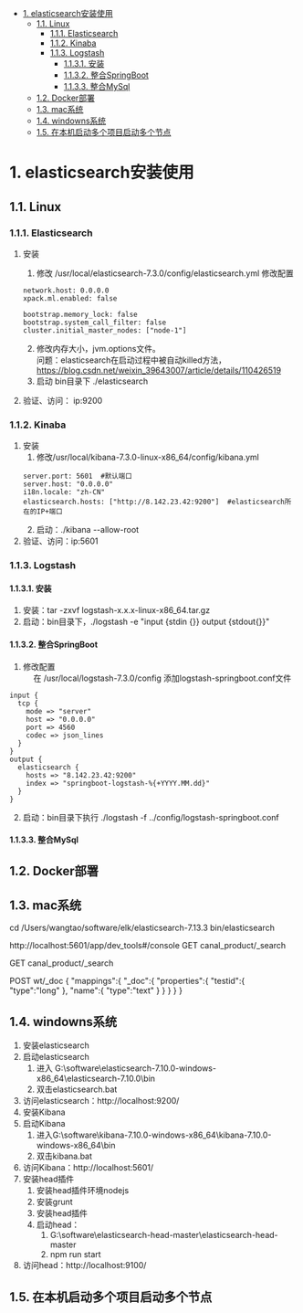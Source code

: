 
<!-- TOC -->

- [1. elasticsearch安装使用](#1-elasticsearch安装使用)
    - [1.1. Linux](#11-linux)
        - [1.1.1. Elasticsearch](#111-elasticsearch)
        - [1.1.2. Kinaba](#112-kinaba)
        - [1.1.3. Logstash](#113-logstash)
            - [1.1.3.1. 安装](#1131-安装)
            - [1.1.3.2. 整合SpringBoot](#1132-整合springboot)
            - [1.1.3.3. 整合MySql](#1133-整合mysql)
    - [1.2. Docker部署](#12-docker部署)
    - [1.3. mac系统](#13-mac系统)
    - [1.4. windowns系统](#14-windowns系统)
    - [1.5. 在本机启动多个项目启动多个节点](#15-在本机启动多个项目启动多个节点)

<!-- /TOC -->


# 1. elasticsearch安装使用

## 1.1. Linux  
<!-- 

https://blog.csdn.net/ECHOZCL/article/details/122740053
https://blog.csdn.net/CX1544539968/article/details/120038113
-->

### 1.1.1. Elasticsearch
<!-- 

Linux环境下安装Elasticsearch，史上最详细的教程来啦~
https://blog.csdn.net/smilehappiness/article/details/118466378
JVM is using the client VM [Java HotSpot Client VM] but should be using a server VM for the best pe
https://blog.csdn.net/hnhroot/article/details/121497050
-->
1. 安装  
    1. 修改 /usr/local/elasticsearch-7.3.0/config/elasticsearch.yml 修改配置  

    ```text
    network.host: 0.0.0.0 
    xpack.ml.enabled: false

    bootstrap.memory_lock: false
    bootstrap.system_call_filter: false
    cluster.initial_master_nodes: ["node-1"]
    ```
    2. 修改内存大小，jvm.options文件。  
    问题：elasticsearch在启动过程中被自动killed方法，https://blog.csdn.net/weixin_39643007/article/details/110426519  
    3. 启动 bin目录下 ./elasticsearch
2. 验证、访问： ip:9200


### 1.1.2. Kinaba  
<!-- 

Linux版本Kibana安装教程
https://blog.csdn.net/qq_39706570/article/details/125293901
kibana启动时遇到的坑
https://blog.csdn.net/weixin_45495060/article/details/125183341
-->
1. 安装  
    1. 修改/usr/local/kibana-7.3.0-linux-x86_64/config/kibana.yml
    ```text
    server.port: 5601  #默认端口
    server.host: "0.0.0.0"
    i18n.locale: "zh-CN"
    elasticsearch.hosts: ["http://8.142.23.42:9200"]  #elasticsearch所在的IP+端口
    ```
    2. 启动：./kibana --allow-root
2. 验证、访问：ip:5601


### 1.1.3. Logstash  
<!-- 

http://www.360doc.com/content/22/0727/17/10087950_1041609111.shtml
https://www.elastic.co/cn/downloads/past-releases#logstash
https://elasticstack.blog.csdn.net/article/details/99655350
https://blog.csdn.net/CX1544539968/article/details/120038113
-->

#### 1.1.3.1. 安装
1. 安装：tar -zxvf logstash-x.x.x-linux-x86_64.tar.gz   
2. 启动：bin目录下，./logstash -e "input {stdin {}} output {stdout{}}"  


#### 1.1.3.2. 整合SpringBoot  
1. 修改配置  
&emsp; 在 /usr/local/logstash-7.3.0/config 添加logstash-springboot.conf文件

```text
input {
  tcp {
    mode => "server"
    host => "0.0.0.0"
    port => 4560
    codec => json_lines
  }
}
output {
  elasticsearch {
    hosts => "8.142.23.42:9200"
    index => "springboot-logstash-%{+YYYY.MM.dd}"
  }
}
```

2. 启动：bin目录下执行 ./logstash -f ../config/logstash-springboot.conf  


#### 1.1.3.3. 整合MySql  



## 1.2. Docker部署  
<!-- 
Docker部署多机单节点ELK集群【ES + Logstash + Kibana + IK】
https://mp.weixin.qq.com/s/lXvBTja_B6l-z0oUgiLETQ

-->

## 1.3. mac系统
cd /Users/wangtao/software/elk/elasticsearch-7.13.3
bin/elasticsearch

http://localhost:5601/app/dev_tools#/console
GET canal_product/_search



GET canal_product/_search



POST wt/_doc
{
    "mappings":{
        "_doc":{
            "properties":{
                "testid":{
                    "type":"long"
                },
                "name":{
                    "type":"text"
                }
            }
        }
    }
}


## 1.4. windowns系统
1. 安装elasticsearch  
2. 启动elasticsearch
    1. 进入 G:\software\elasticsearch-7.10.0-windows-x86_64\elasticsearch-7.10.0\bin  
    2. 双击elasticsearch.bat  
3. 访问elasticsearch：http://localhost:9200/
4. 安装Kibana  
5. 启动Kibana 
    1. 进入G:\software\kibana-7.10.0-windows-x86_64\kibana-7.10.0-windows-x86_64\bin  
    2. 双击kibana.bat  
6. 访问Kibana：http://localhost:5601/  
7. 安装head插件 
    1. 安装head插件环境nodejs  
    2. 安装grunt  
    3. 安装head插件  
    4. 启动head：  
        1. G:\software\elasticsearch-head-master\elasticsearch-head-master
        2. npm run start
4. 访问head：http://localhost:9100/

<!-- 
kibana设置中文
https://blog.csdn.net/qq_18671415/article/details/109690002

Kibana启动报错：[resource_already_exists_exception]
https://blog.csdn.net/m0_37710023/article/details/111357638
Windows安装ES的head
https://blog.csdn.net/qq_37554565/article/details/117250647

-->

## 1.5. 在本机启动多个项目启动多个节点  
<!-- 
https://blog.csdn.net/qq_35463719/article/details/121940803
-->


